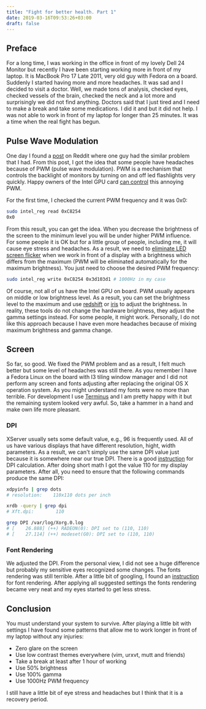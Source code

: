 ```yaml
---
title: "Fight for better health. Part 1"
date: 2019-03-16T09:53:26+03:00
draft: false
---
```


## Preface

For a long time, I was working in the office in front of my lovely
Dell 24 Monitor but recently I have been starting working more in front of
my laptop. It is MacBook Pro 17 Late 2011, very old guy with Fedora on a board.
Suddenly I started having more and more headaches. It was sad and I
decided to visit a doctor. Well, we made tons of analysis, checked eyes,
checked vessels of the brain, checked the neck and a lot more and surprisingly
we did not find anything. Doctors said that I just tired and I need to make
a break and take some medications. I did it and but it did not help. I was not
able to work in front of my laptop for longer than 25 minutes. It was a time
when the real fight has begun.

## Pulse Wave Modulation

One day I found a [post](https://www.reddit.com/r/linux4noobs/comments/2ygdpc/eyestrain_problems_while_using_linux/) on Reddit where one guy had the similar
problem that I had. From this post, I got the idea that some people have
headaches because of PWM (pulse wave modulation). PWM is a mechanism that
controls the backlight of monitors by turning on and off led flashlights very
quickly. Happy owners of the Intel GPU card [can control](https://wiki.archlinux.org/index.php/backlight#Troubleshooting) this annoying PWM.

For the first time, I checked the current PWM frequency and it was 0x0:

```sh
sudo intel_reg read 0xC8254
0x0
```

From this result, you can get the idea. When you decrease the brightness of the
screen to the minimum level you will be under higher PWM influence. For some
people it is OK but for a little group of people, including me, it will cause
eye stress and headaches. As a result, we need to [eliminate LED screen flicker](http://devbraindom.blogspot.com/2013/03/eliminate-led-screen-flicker-with-intel.html)
when we work in front of a display with a brightness which differs from the
maximum (PWM will be eliminated automatically for the maximum brightness).
You just need to choose the desired PWM frequency:

```sh
sudo intel_reg write 0xC8254 0x3d103d1 # 1000Hz in my case
```

Of course, not all of us have the Intel GPU on board. PWM usually appears on
middle or low brightness level. As a result, you can set the brightness level to
the maximum and use [redshift](http://jonls.dk/redshift/) or [iris](https://iristech.co/how-iris-reduces-pwm-flicker-medium/) to adjust the brightness. In reality, these
tools do not change the hardware brightness, they adjust the gamma settings
instead. For some people, it might work. Personally, I do not like this approach
because I have even more headaches because of mixing maximum brightness and
gamma change.

## Screen

So far, so good. We fixed the PWM problem and as a result, I felt much better
but some level of headaches was still there. As you remember I have a Fedora
Linux on the board with I3 tiling window manager and I did not perform any
screen and fonts adjusting after replacing the original OS X operation system.
As you might understand my fonts were no more than terrible. For development
I use [Terminus](http://terminus-font.sourceforge.net/) and I am pretty happy with it but the remaining system looked
very awful. So, take a hammer in a hand and make own life more pleasant.

### DPI

XServer usually sets some default value, e.g., 96 is frequently used. All of us
have various displays that have different resolution, hight, width parameters.
As a result, we can't simply use the same DPI value just because it is somewhere
near our true DPI. There is a good [instruction](https://askubuntu.com/questions/197828/how-to-find-and-change-the-screen-dpi) for DPI calculation. After doing short math I got the value 110 for my display parameters.
After all, you need to ensure that the following commands produce the same DPI:

```sh
xdpyinfo | grep dots
# resolution:    110x110 dots per inch

xrdb -query | grep dpi
# Xft.dpi:        110

grep DPI /var/log/Xorg.0.log
# [    26.888] (++) RADEON(0): DPI set to (110, 110)
# [    27.114] (++) modeset(G0): DPI set to (110, 110)
```

### Font Rendering

We adjusted the DPI. From the personal view, I did not see a huge difference
but probably my sensitive eyes recognized some changes. The fonts rendering was
still terrible. After a little bit of googling, I found an [instruction](https://wiki.manjaro.org/index.php?title=Improve_Font_Rendering)
for font rendering. After applying all suggested settings
the fonts rendering became very neat and my eyes started to get less stress.

## Conclusion

You must understand your system to survive. After playing a little bit with
settings I have found some patterns that allow me to work longer in
front of my laptop without any injuries:

* Zero glare on the screen
* Use low contrast themes everywhere (vim, urxvt, mutt and friends)
* Take a break at least after 1 hour of working
* Use 50% brightness
* Use 100% gamma
* Use 1000Hz PWM frequency

I still have a little bit of eye stress and headaches but I think that it is
a recovery period.
